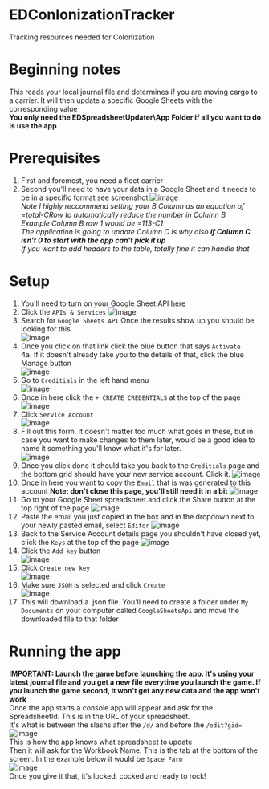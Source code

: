 # EDConlonizationTracker
Tracking resources needed for Colonization

# Beginning notes
This reads your local journal file and determines if you are moving cargo to a carrier. It will then update a specific Google Sheets with the corresponding value  
**You only need the EDSpreadsheetUpdater\App Folder if all you want to do is use the app**

# Prerequisites
1. First and foremost, you need a fleet carrier  
2. Second you'll need to have your data in a Google Sheet and it needs to be in a specific format see screenshot
   ![image](https://github.com/user-attachments/assets/dd76f741-2ea1-4bca-a872-124c9aae1f61)  
*Note I highly reccommend setting your B Column as an equation of =total-CRow to automatically reduce the number in Column B*  
*Example Column B row 1 would be =113-C1*  
*The application is going to update Column C is why also **if Column C isn't 0 to start with the app can't pick it up***  
*If you want to add headers to the table, totally fine it can handle that*

# Setup
1. You'll need to turn on your Google Sheet API [here](https:\\console.google.cloud)
2. Click the `APIs & Services`
   ![image](https://github.com/user-attachments/assets/def5eb5d-a0e5-437c-a6f3-7711e5495d8c)
3. Search for `Google Sheets API` Once the results show up you should be looking for this  
 ![image](https://github.com/user-attachments/assets/d8c37a3e-0635-4131-9b15-e4b136885190)
4. Once you click on that link click the blue button that says `Activate`  
4a. If it doesn't already take you to the details of that, click the blue Manage button  
  ![image](https://github.com/user-attachments/assets/3f274be0-dfe0-4011-b888-61084064c241)
5. Go to `Creditials` in the left hand menu  
   ![image](https://github.com/user-attachments/assets/f5c3b052-8955-4b4e-a8c6-0d03df8ac02c)
6. Once in here click the `+ CREATE CREDENTIALS` at the top of the page  
  ![image](https://github.com/user-attachments/assets/60cec8d5-77ba-4605-b027-98e458b9d6e9)
7. Click `Service Account`  
    ![image](https://github.com/user-attachments/assets/650bc677-cc5d-4aae-a455-b703c912cd84)
8. Fill out this form. It doesn't matter too much what goes in these, but in case you want to make changes to them later, would be a good idea to name it something you'll know what it's for later.  
    ![image](https://github.com/user-attachments/assets/fc5a1cc0-f052-4bf6-80a3-5d7ebb35f299)
9. Once you click done it should take you back to the `Creditials` page and the bottom grid should have your new service account. Click it.
  ![image](https://github.com/user-attachments/assets/7dd06756-f2c8-401a-8663-271d808add01)
10. Once in here you want to copy the `Email` that is was generated to this account **Note: don't close this page, you'll still need it in a bit**
    ![image](https://github.com/user-attachments/assets/588a118f-f0c8-4083-afb3-09ae382d71e2)
11. Go to your Google Sheet spreadsheet and click the Share button at the top right of the page
  ![image](https://github.com/user-attachments/assets/c1ac0f33-6adb-4240-a887-c6c2acc0ab5c)
12. Paste the email you just copied in the box and in the dropdown next to your newly pasted email, select `Editor`
  ![image](https://github.com/user-attachments/assets/d04ed8f7-5de7-467b-b582-8ade453766a7)
13. Back to the Service Account details page you shouldn't have closed yet, click the `Keys` at the top of the page
    ![image](https://github.com/user-attachments/assets/31114eff-0ab1-4a4c-a28c-37a71afb05dd)
14. Click the `Add key` button  
  ![image](https://github.com/user-attachments/assets/22c0ecf7-08b4-44d6-9f68-d4c17ef28da9)
15. Click `Create new key`  
    ![image](https://github.com/user-attachments/assets/7c4e7cd1-a61f-4a74-925a-bd034ff930bb)
16. Make sure `JSON` is selected and click `Create`  
    ![image](https://github.com/user-attachments/assets/166681a5-cd23-4513-91b2-a209d0331ebf)
17. This will download a .json file. You'll need to create a folder under `My Documents` on your computer called `GoogleSheetsApi` and move the downloaded file to that folder

# Running the app
**IMPORTANT: Launch the game before launching the app. It's using your latest journal file and you get a new file everytime you launch the game. If you launch the game second, it won't get any new data and the app won't work**  
Once the app starts a console app will appear and ask for the SpreadsheetId. This is in the URL of your spreadsheet.  
It's what is between the slashs after the `/d/` and before the `/edit?gid=`  
![image](https://github.com/user-attachments/assets/476e9198-ee21-4670-a582-344d2f7b7529)  
This is how the app knows what spreadsheet to update  
Then it will ask for the Workbook Name. This is the tab at the bottom of the screen. In the example below it would be `Space Farm`  
![image](https://github.com/user-attachments/assets/19b6b56e-9853-462a-b5bd-88cdd474c3f9)  
Once you give it that, it's locked, cocked and ready to rock!









